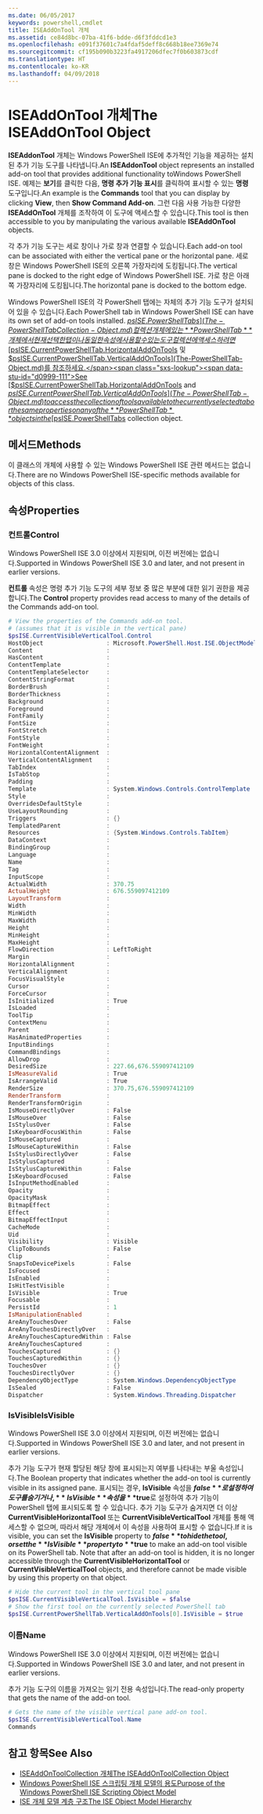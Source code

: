 ```yaml
---
ms.date: 06/05/2017
keywords: powershell,cmdlet
title: ISEAddOnTool 개체
ms.assetid: ce84d8bc-07ba-41f6-bdde-d6f3fddcd1e3
ms.openlocfilehash: e091f37601c7a4fdaf5deff8c668b18ee7369e74
ms.sourcegitcommit: cf195b090b3223fa4917206dfec7f0b603873cdf
ms.translationtype: HT
ms.contentlocale: ko-KR
ms.lasthandoff: 04/09/2018
---
```

# <a name="the-iseaddontool-object"></a><span data-ttu-id="d0999-103">ISEAddOnTool 개체</span><span class="sxs-lookup"><span data-stu-id="d0999-103">The ISEAddOnTool Object</span></span>

<span data-ttu-id="d0999-104">**ISEAddonTool** 개체는 Windows PowerShell ISE에 추가적인 기능을 제공하는 설치된 추가 기능 도구를 나타냅니다.</span><span class="sxs-lookup"><span data-stu-id="d0999-104">An **ISEAddonTool** object represents an installed add-on tool that provides additional functionality toWindows PowerShell ISE.</span></span> <span data-ttu-id="d0999-105">예제는 **보기**를 클릭한 다음, **명령 추가 기능 표시**를 클릭하여 표시할 수 있는 **명령** 도구입니다.</span><span class="sxs-lookup"><span data-stu-id="d0999-105">An example is the **Commands** tool that you can display by clicking **View**, then **Show Command Add-on**.</span></span> <span data-ttu-id="d0999-106">그런 다음 사용 가능한 다양한 **ISEAddOnTool** 개체를 조작하여 이 도구에 액세스할 수 있습니다.</span><span class="sxs-lookup"><span data-stu-id="d0999-106">This tool is then accessible to you by manipulating the various available **ISEAddOnTool** objects.</span></span>

<span data-ttu-id="d0999-107">각 추가 기능 도구는 세로 창이나 가로 창과 연결할 수 있습니다.</span><span class="sxs-lookup"><span data-stu-id="d0999-107">Each add-on tool can be associated with either the vertical pane or the horizontal pane.</span></span> <span data-ttu-id="d0999-108">세로 창은 Windows PowerShell ISE의 오른쪽 가장자리에 도킹됩니다.</span><span class="sxs-lookup"><span data-stu-id="d0999-108">The vertical pane is docked to the right edge of Windows PowerShell ISE.</span></span> <span data-ttu-id="d0999-109">가로 창은 아래쪽 가장자리에 도킹됩니다.</span><span class="sxs-lookup"><span data-stu-id="d0999-109">The horizontal pane is docked to the bottom edge.</span></span>

<span data-ttu-id="d0999-110">Windows PowerShell ISE의 각 PowerShell 탭에는 자체의 추가 기능 도구가 설치되어 있을 수 있습니다.</span><span class="sxs-lookup"><span data-stu-id="d0999-110">Each PowerShell tab in Windows PowerShell ISE can have its own set of add-on tools installed.</span></span> <span data-ttu-id="d0999-111">[$psISE.PowerShellTabs](The-PowerShellTabCollection-Object.md) 컬렉션 개체에 있는 **PowerShellTab** 개체에서 현재 선택한 탭이나 동일한 속성에 사용할 수 있는 도구 컬렉션에 액세스하려면 [$psISE.CurrentPowerShellTab.HorizontalAddOnTools](The-PowerShellTab-Object.md) 및 [$psISE.CurrentPowerShellTab.VerticalAddOnTools](The-PowerShellTab-Object.md)를 참조하세요.</span><span class="sxs-lookup"><span data-stu-id="d0999-111">See [$psISE.CurrentPowerShellTab.HorizontalAddOnTools](The-PowerShellTab-Object.md) and [$psISE.CurrentPowerShellTab.VerticalAddOnTools](The-PowerShellTab-Object.md) to access the collection of tools available to the currently selected tab or the same properties on any of the **PowerShellTab** objects in the [$psISE.PowerShellTabs](The-PowerShellTabCollection-Object.md) collection object.</span></span>

## <a name="methods"></a><span data-ttu-id="d0999-112">메서드</span><span class="sxs-lookup"><span data-stu-id="d0999-112">Methods</span></span>

<span data-ttu-id="d0999-113">이 클래스의 개체에 사용할 수 있는 Windows PowerShell ISE 관련 메서드는 없습니다.</span><span class="sxs-lookup"><span data-stu-id="d0999-113">There are no Windows PowerShell ISE-specific methods available for objects of this class.</span></span>

## <a name="properties"></a><span data-ttu-id="d0999-114">속성</span><span class="sxs-lookup"><span data-stu-id="d0999-114">Properties</span></span>

### <a name="control"></a><span data-ttu-id="d0999-115">컨트롤</span><span class="sxs-lookup"><span data-stu-id="d0999-115">Control</span></span>

<span data-ttu-id="d0999-116">Windows PowerShell ISE 3.0 이상에서 지원되며, 이전 버전에는 없습니다.</span><span class="sxs-lookup"><span data-stu-id="d0999-116">Supported in Windows PowerShell ISE 3.0 and later, and not present in earlier versions.</span></span>

<span data-ttu-id="d0999-117">**컨트롤** 속성은 명령 추가 기능 도구의 세부 정보 중 많은 부분에 대한 읽기 권한을 제공합니다.</span><span class="sxs-lookup"><span data-stu-id="d0999-117">The **Control** property provides read access to many of the details of the Commands add-on tool.</span></span>

```powershell
# View the properties of the Commands add-on tool.
# (assumes that it is visible in the vertical pane)
$psISE.CurrentVisibleVerticalTool.Control
HostObject                  : Microsoft.PowerShell.Host.ISE.ObjectModelRoot
Content                     :
HasContent                  :
ContentTemplate             :
ContentTemplateSelector     :
ContentStringFormat         :
BorderBrush                 :
BorderThickness             :
Background                  :
Foreground                  :
FontFamily                  :
FontSize                    :
FontStretch                 :
FontStyle                   :
FontWeight                  :
HorizontalContentAlignment  :
VerticalContentAlignment    :
TabIndex                    :
IsTabStop                   :
Padding                     :
Template                    : System.Windows.Controls.ControlTemplate
Style                       :
OverridesDefaultStyle       :
UseLayoutRounding           :
Triggers                    : {}
TemplatedParent             :
Resources                   : {System.Windows.Controls.TabItem}
DataContext                 :
BindingGroup                :
Language                    :
Name                        :
Tag                         :
InputScope                  :
ActualWidth                 : 370.75
ActualHeight                : 676.559097412109
LayoutTransform             :
Width                       :
MinWidth                    :
MaxWidth                    :
Height                      :
MinHeight                   :
MaxHeight                   :
FlowDirection               : LeftToRight
Margin                      :
HorizontalAlignment         :
VerticalAlignment           :
FocusVisualStyle            :
Cursor                      :
ForceCursor                 :
IsInitialized               : True
IsLoaded                    :
ToolTip                     :
ContextMenu                 :
Parent                      :
HasAnimatedProperties       :
InputBindings               :
CommandBindings             :
AllowDrop                   :
DesiredSize                 : 227.66,676.559097412109
IsMeasureValid              : True
IsArrangeValid              : True
RenderSize                  : 370.75,676.559097412109
RenderTransform             :
RenderTransformOrigin       :
IsMouseDirectlyOver         : False
IsMouseOver                 : False
IsStylusOver                : False
IsKeyboardFocusWithin       : False
IsMouseCaptured             :
IsMouseCaptureWithin        : False
IsStylusDirectlyOver        : False
IsStylusCaptured            :
IsStylusCaptureWithin       : False
IsKeyboardFocused           : False
IsInputMethodEnabled        :
Opacity                     :
OpacityMask                 :
BitmapEffect                :
Effect                      :
BitmapEffectInput           :
CacheMode                   :
Uid                         :
Visibility                  : Visible
ClipToBounds                : False
Clip                        :
SnapsToDevicePixels         : False
IsFocused                   :
IsEnabled                   :
IsHitTestVisible            :
IsVisible                   : True
Focusable                   :
PersistId                   : 1
IsManipulationEnabled       :
AreAnyTouchesOver           : False
AreAnyTouchesDirectlyOver   :
AreAnyTouchesCapturedWithin : False
AreAnyTouchesCaptured       :
TouchesCaptured             : {}
TouchesCapturedWithin       : {}
TouchesOver                 : {}
TouchesDirectlyOver         : {}
DependencyObjectType        : System.Windows.DependencyObjectType
IsSealed                    : False
Dispatcher                  : System.Windows.Threading.Dispatcher
```

### <a name="isvisible"></a><span data-ttu-id="d0999-118">IsVisible</span><span class="sxs-lookup"><span data-stu-id="d0999-118">IsVisible</span></span>

<span data-ttu-id="d0999-119">Windows PowerShell ISE 3.0 이상에서 지원되며, 이전 버전에는 없습니다.</span><span class="sxs-lookup"><span data-stu-id="d0999-119">Supported in Windows PowerShell ISE 3.0 and later, and not present in earlier versions.</span></span>

<span data-ttu-id="d0999-120">추가 기능 도구가 현재 할당된 해당 창에 표시되는지 여부를 나타내는 부울 속성입니다.</span><span class="sxs-lookup"><span data-stu-id="d0999-120">The Boolean property that indicates whether the add-on tool is currently visible in its assigned pane.</span></span> <span data-ttu-id="d0999-121">표시되는 경우, **IsVisible** 속성을 **$false**로 설정하여 도구를 숨기거나, **IsVisible** 속성을 **$true**로 설정하여 추가 기능이 PowerShell 탭에 표시되도록 할 수 있습니다. 추가 기능 도구가 숨겨지면 더 이상 **CurrentVisibleHorizontalTool** 또는 **CurrentVisibleVerticalTool** 개체를 통해 액세스할 수 없으며, 따라서 해당 개체에서 이 속성을 사용하여 표시할 수 없습니다.</span><span class="sxs-lookup"><span data-stu-id="d0999-121">If it is visible, you can set the **IsVisible** property to **$false** to hide the tool, or set the **IsVisible** property to **$true** to make an add-on tool visible on its PowerShell tab. Note that after an add-on tool is hidden, it is no longer accessible through the **CurrentVisibleHorizontalTool** or **CurrentVisibleVerticalTool** objects, and therefore cannot be made visible by using this property on that object.</span></span>

```powershell
# Hide the current tool in the vertical tool pane
$psISE.CurrentVisibleVerticalTool.IsVisible = $false
# Show the first tool on the currently selected PowerShell tab
$psISE.CurrentPowerShellTab.VerticalAddOnTools[0].IsVisible = $true
```

### <a name="name"></a><span data-ttu-id="d0999-122">이름</span><span class="sxs-lookup"><span data-stu-id="d0999-122">Name</span></span>

<span data-ttu-id="d0999-123">Windows PowerShell ISE 3.0 이상에서 지원되며, 이전 버전에는 없습니다.</span><span class="sxs-lookup"><span data-stu-id="d0999-123">Supported in Windows PowerShell ISE 3.0 and later, and not present in earlier versions.</span></span>

<span data-ttu-id="d0999-124">추가 기능 도구의 이름을 가져오는 읽기 전용 속성입니다.</span><span class="sxs-lookup"><span data-stu-id="d0999-124">The read-only property that gets the name of the add-on tool.</span></span>

```powershell
# Gets the name of the visible vertical pane add-on tool.
$psISE.CurrentVisibleVerticalTool.Name
Commands
```

## <a name="see-also"></a><span data-ttu-id="d0999-125">참고 항목</span><span class="sxs-lookup"><span data-stu-id="d0999-125">See Also</span></span>

- [<span data-ttu-id="d0999-126">ISEAddOnToolCollection 개체</span><span class="sxs-lookup"><span data-stu-id="d0999-126">The ISEAddOnToolCollection Object</span></span>](The-ISEAddOnToolCollection-Object.md)
- [<span data-ttu-id="d0999-127">Windows PowerShell ISE 스크립팅 개체 모델의 용도</span><span class="sxs-lookup"><span data-stu-id="d0999-127">Purpose of the Windows PowerShell ISE Scripting Object Model</span></span>](Purpose-of-the-Windows-PowerShell-ISE-Scripting-Object-Model.md)
- [<span data-ttu-id="d0999-128">ISE 개체 모델 계층 구조</span><span class="sxs-lookup"><span data-stu-id="d0999-128">The ISE Object Model Hierarchy</span></span>](The-ISE-Object-Model-Hierarchy.md)